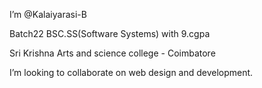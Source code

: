 I’m @Kalaiyarasi-B
	
 Batch22 BSC.SS(Software Systems) with 9.cgpa
	
 Sri Krishna Arts and science college - Coimbatore
	
 I’m looking to collaborate on web design and development.
